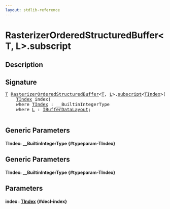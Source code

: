 ```yaml
---
layout: stdlib-reference
---
```


# RasterizerOrderedStructuredBuffer\<T, L\>\.subscript

## Description





## Signature 

<pre>
<a href="/stdlib-reference/types/RasterizerOrderedStructuredBuffer/index#typeparam-T" class="code_type">T</a> <a href="/stdlib-reference/types/RasterizerOrderedStructuredBuffer/index" class="code_type">RasterizerOrderedStructuredBuffer</a>&lt;<a href="/stdlib-reference/types/RasterizerOrderedStructuredBuffer/index#typeparam-T" class="code_type">T</a>, <a href="/stdlib-reference/types/RasterizerOrderedStructuredBuffer/index#typeparam-L" class="code_type">L</a>&gt;.<a href="/stdlib-reference/types/RasterizerOrderedStructuredBuffer/subscript">subscript</a>&lt;<a href="/stdlib-reference/types/RasterizerOrderedStructuredBuffer/subscript#typeparam-TIndex" class="code_type">TIndex</a>&gt;(
    <a href="/stdlib-reference/types/RasterizerOrderedStructuredBuffer/subscript#typeparam-TIndex" class="code_type">TIndex</a> <span class='code_param'>index</span>)
    <span class='code_keyword'>where</span> <a href="/stdlib-reference/types/RasterizerOrderedStructuredBuffer/subscript#typeparam-TIndex" class="code_type">TIndex</a> : __BuiltinIntegerType
    <span class='code_keyword'>where</span> <a href="/stdlib-reference/types/RasterizerOrderedStructuredBuffer/index#typeparam-L" class="code_type">L</a> : <a href="/stdlib-reference/interfaces/IBufferDataLayout/index">IBufferDataLayout</a>;

</pre>

## Generic Parameters

#### TIndex: \_\_BuiltinIntegerType {#typeparam-TIndex}

## Generic Parameters

#### TIndex: \_\_BuiltinIntegerType {#typeparam-TIndex}

## Parameters

#### index  : [TIndex](/stdlib-reference/types/RasterizerOrderedStructuredBuffer/subscript#typeparam-TIndex) {#decl-index}

